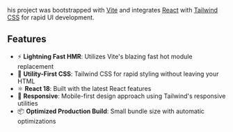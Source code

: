 

his project was bootstrapped with [Vite](https://vitejs.dev/) and integrates [React](https://reactjs.org/) with [Tailwind CSS](https://tailwindcss.com/) for rapid UI development.

## Features

- ⚡️ **Lightning Fast HMR**: Utilizes Vite's blazing fast hot module replacement
- 🎨 **Utility-First CSS**: Tailwind CSS for rapid styling without leaving your HTML
- ⚛️ **React 18**: Built with the latest React features
- 📱 **Responsive**: Mobile-first design approach using Tailwind's responsive utilities
- 📦 **Optimized Production Build**: Small bundle size with automatic optimizations

## 
